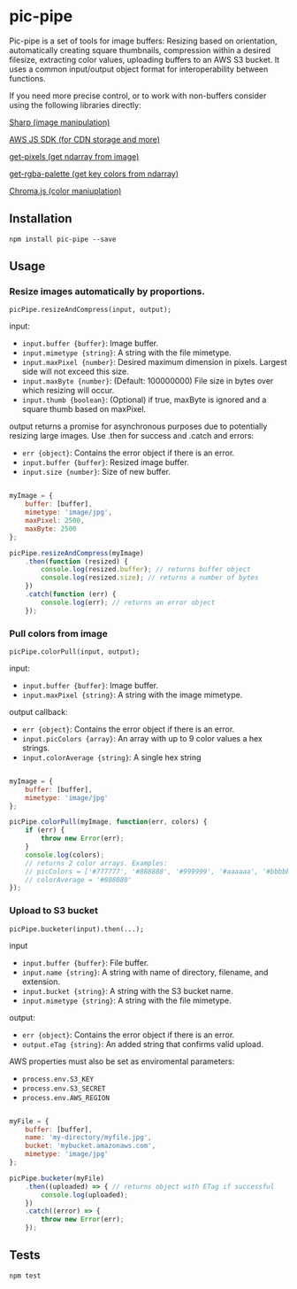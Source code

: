 # pic-pipe
Pic-pipe is a set of tools for image buffers: Resizing based on orientation, automatically creating square thumbnails, compression within a desired filesize, extracting color values, uploading buffers to an AWS S3 bucket. It uses a common input/output object format for interoperability between functions.

If you need more precise control, or to work with non-buffers consider using the following libraries directly:

[Sharp (image manipulation)](https://github.com/lovell/sharp)

[AWS JS SDK (for CDN storage and more)](https://github.com/aws/aws-sdk-js)

[get-pixels (get ndarray from image)](https://github.com/scijs/get-pixels)

[get-rgba-palette (get key colors from ndarray)](https://github.com/mattdesl/get-rgba-palette)

[Chroma.js (color maniuplation)](http://gka.github.io/chroma.js/)

## Installation

`npm install pic-pipe --save`

## Usage

### Resize images automatically by proportions. 

`picPipe.resizeAndCompress(input, output);`

input:
- `input.buffer {buffer}`: Image buffer.
- `input.mimetype {string}`: A string with the file mimetype.
- `input.maxPixel {number}`: Desired maximum dimension in pixels. Largest side will not exceed this size.
- `input.maxByte {number}`: (Default: 100000000) File size in bytes over which resizing will occur.
- `input.thumb {boolean}`: (Optional) if true, maxByte is ignored and a square thumb based on maxPixel.

output returns a promise for asynchronous purposes due to potentially resizing large images. Use .then for success and .catch and errors:
- `err {object}`: Contains the error object if there is an error.
- `input.buffer {buffer}`: Resized image buffer.
- `input.size {number}`: Size of new buffer.

```Javascript

myImage = {
	buffer: [buffer],
	mimetype: 'image/jpg',
	maxPixel: 2500,
	maxByte: 2500
};

picPipe.resizeAndCompress(myImage)
	.then(function (resized) {
		console.log(resized.buffer); // returns buffer object
		console.log(resized.size); // returns a number of bytes
	})
	.catch(function (err) {
		console.log(err); // returns an error object
	});

```

### Pull colors from image

`picPipe.colorPull(input, output);`

input:
- `input.buffer {buffer}`: Image buffer.
- `input.maxPixel {string}`: A string with the image mimetype.

output callback:
- `err {object}`: Contains the error object if there is an error.
- `input.picColors {array}`: An array with up to 9 color values a hex strings.
- `input.colorAverage {string}`: A single hex string

```Javascript

myImage = {
	buffer: [buffer],
	mimetype: 'image/jpg'
};

picPipe.colorPull(myImage, function(err, colors) {
	if (err) {
		throw new Error(err);
	}
	console.log(colors);
	// returns 2 color arrays. Examples:
	// picColors = ['#777777', '#888888', '#999999', '#aaaaaa', '#bbbbbb', '#cccccc', '#dddddd', '#eeeeee', '#ffffff']
	// colorAverage = '#808080'
});

```

### Upload to S3 bucket

`picPipe.bucketer(input).then(...);`

input
- `input.buffer {buffer}`: File buffer.
- `input.name {string}`: A string with name of directory, filename, and extension.
- `input.bucket {string}`: A string with the S3 bucket name.
- `input.mimetype {string}`: A string with the file mimetype.

output:
- `err {object}`: Contains the error object if there is an error.
- `output.eTag {string}`: An added string that confirms valid upload.

AWS properties must also be set as enviromental parameters:

- `process.env.S3_KEY`
- `process.env.S3_SECRET`
- `process.env.AWS_REGION`

```Javascript

myFile = {
	buffer: [buffer],
	name: 'my-directory/myfile.jpg',
	bucket: 'mybucket.amazonaws.com',
	mimetype: 'image/jpg'
};

picPipe.bucketer(myFile)
	.then((uploaded) => { // returns object with ETag if successful
		console.log(uploaded);
	})
	.catch((error) => {
		throw new Error(err);
	});

```

## Tests

`npm test`

